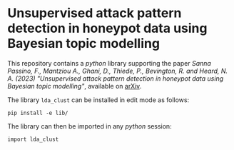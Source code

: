# Unsupervised attack pattern detection in honeypot data using Bayesian topic modelling

This repository contains a _python_ library supporting the paper *Sanna Passino, F., Mantziou A., Ghani, D., Thiede, P., Bevington, R. and Heard, N. A. (2023) "Unsupervised attack pattern detection in honeypot data using Bayesian topic modelling"*, available on [arXiv](https://arxiv.org/abs/2102.06527). 

The library `lda_clust` can be installed in edit mode as follows:
```
pip install -e lib/
```
The library can then be imported in any _python_ session:
```python3
import lda_clust
```